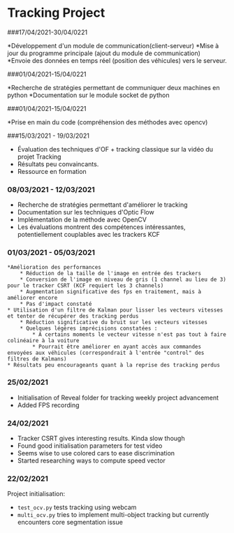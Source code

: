 ﻿# Tracking Project

###17/04/2021-30/04/0221

*Développement d'un module de communication(client-serveur)
*Mise à jour du programme principale (ajout du module de communication)  
*Envoie des données en temps réel (position des véhicules) vers le serveur. 

###01/04/2021-15/04/0221

*Recherche de stratégies permettant de communiquer deux machines en python
*Documentation sur le module socket de python 

###01/04/2021-15/04/0221

*Prise en main du code (compréhension des méthodes avec opencv) 

###15/03/2021 - 19/03/2021

* Évaluation des techniques d'OF + tracking classique sur la vidéo du projet Tracking 
* Résultats peu convaincants. 
* Ressource en formation

### 08/03/2021 - 12/03/2021

* Recherche de stratégies permettant d'améliorer le tracking 
* Documentation sur les techniques d'Optic Flow
* Implémentation de la méthode avec OpenCV 
* Les évaluations montrent des compétences intéressantes, potentiellement couplables avec les trackers KCF


### 01/03/2021 - 05/03/2021

    *Amélioration des performances
        * Réduction de la taille de l'image en entrée des trackers
        * Conversion de l'image en niveau de gris (1 channel au lieu de 3) pour le tracker CSRT (KCF requiert les 3 channels)
        * Augmentation significative des fps en traitement, mais à améliorer encore
        * Pas d'impact constaté
    * Utilisation d'un filtre de Kalman pour lisser les vecteurs vitesses et tenter de récupérer des tracking perdus
        * Réduction significative du bruit sur les vecteurs vitesses 
        * Quelques légères imprécisions constatées :
            * À certains moments le vecteur vitesse n'est pas tout à faire colinéaire à la voiture
            * Pourrait être améliorer en ayant accès aux commandes envoyées aux véhicules (correspondrait à l'entrée "control" des filtres de Kalmans)
    * Résultats peu encourageants quant à la reprise des tracking perdus

### 25/02/2021 

* Initialisation of Reveal folder for tracking weekly project advancement
* Added FPS recording 


### 24/02/2021 

* Tracker CSRT gives interesting results. Kinda slow though 
* Found good initialisation parameters for test video
* Seems wise to use colored cars to ease discrimination  
* Started researching ways to compute speed vector 


### 22/02/2021 

Project initialisation: 

* `test_ocv.py` tests tracking using webcam 
* `multi_ocv.py` tries to implement multi-object tracking but currently encounters core segmentation issue 
